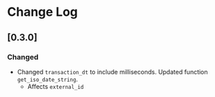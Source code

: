 # Change Log

## [0.3.0]

### Changed

- Changed `transaction_dt` to include milliseconds. Updated function `get_iso_date_string`.
  - Affects `external_id`
